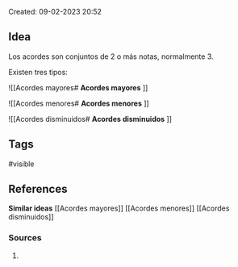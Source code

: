 Created: 09-02-2023 20:52

## <span class="pink"> **Idea** </span>
Los acordes son conjuntos de 2 o más notas, normalmente 3.

Existen tres tipos:

![[Acordes mayores#<span class="pink"> **Acordes mayores** </span>]]

![[Acordes menores#<span class="pink"> **Acordes menores** </span>]]

![[Acordes disminuidos#<span class="pink"> **Acordes disminuidos** </span>]]

## <span class="orange"> **Tags**</span>
<span class="tag"> #visible</span> 

## <span class="green"> **References**</span>
<span class="blue"> **Similar ideas** </span>
[[Acordes mayores]]
[[Acordes menores]]
[[Acordes disminuidos]]

### <span class="purple"> **Sources**</span>
1. 